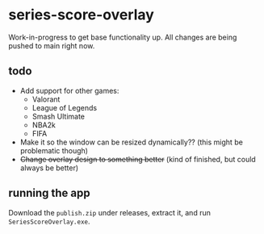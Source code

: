# series-score-overlay
Work-in-progress to get base functionality up. All changes are being pushed to main right now.

## todo
* Add support for other games:
  - Valorant
  - League of Legends
  - Smash Ultimate
  - NBA2k
  - FIFA
* Make it so the window can be resized dynamically?? (this might be problematic though)
* ~~Change overlay design to something better~~ (kind of finished, but could always be better)

## running the app
Download the `publish.zip` under releases, extract it, and run `SeriesScoreOverlay.exe`.
